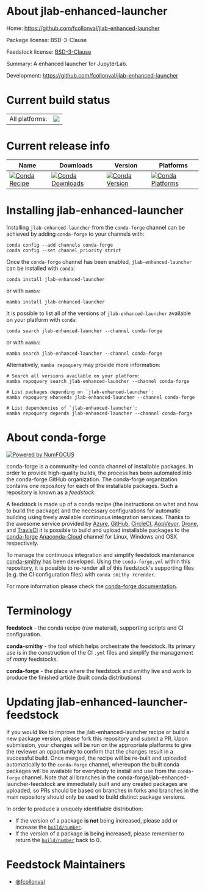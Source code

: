 About jlab-enhanced-launcher
============================

Home: https://github.com/fcollonval/jlab-enhanced-launcher

Package license: BSD-3-Clause

Feedstock license: [BSD-3-Clause](https://github.com/conda-forge/jlab-enhanced-launcher-feedstock/blob/main/LICENSE.txt)

Summary: A enhanced launcher for JupyterLab.

Development: https://github.com/fcollonval/jlab-enhanced-launcher

Current build status
====================


<table><tr><td>All platforms:</td>
    <td>
      <a href="https://dev.azure.com/conda-forge/feedstock-builds/_build/latest?definitionId=11636&branchName=main">
        <img src="https://dev.azure.com/conda-forge/feedstock-builds/_apis/build/status/jlab-enhanced-launcher-feedstock?branchName=main">
      </a>
    </td>
  </tr>
</table>

Current release info
====================

| Name | Downloads | Version | Platforms |
| --- | --- | --- | --- |
| [![Conda Recipe](https://img.shields.io/badge/recipe-jlab--enhanced--launcher-green.svg)](https://anaconda.org/conda-forge/jlab-enhanced-launcher) | [![Conda Downloads](https://img.shields.io/conda/dn/conda-forge/jlab-enhanced-launcher.svg)](https://anaconda.org/conda-forge/jlab-enhanced-launcher) | [![Conda Version](https://img.shields.io/conda/vn/conda-forge/jlab-enhanced-launcher.svg)](https://anaconda.org/conda-forge/jlab-enhanced-launcher) | [![Conda Platforms](https://img.shields.io/conda/pn/conda-forge/jlab-enhanced-launcher.svg)](https://anaconda.org/conda-forge/jlab-enhanced-launcher) |

Installing jlab-enhanced-launcher
=================================

Installing `jlab-enhanced-launcher` from the `conda-forge` channel can be achieved by adding `conda-forge` to your channels with:

```
conda config --add channels conda-forge
conda config --set channel_priority strict
```

Once the `conda-forge` channel has been enabled, `jlab-enhanced-launcher` can be installed with `conda`:

```
conda install jlab-enhanced-launcher
```

or with `mamba`:

```
mamba install jlab-enhanced-launcher
```

It is possible to list all of the versions of `jlab-enhanced-launcher` available on your platform with `conda`:

```
conda search jlab-enhanced-launcher --channel conda-forge
```

or with `mamba`:

```
mamba search jlab-enhanced-launcher --channel conda-forge
```

Alternatively, `mamba repoquery` may provide more information:

```
# Search all versions available on your platform:
mamba repoquery search jlab-enhanced-launcher --channel conda-forge

# List packages depending on `jlab-enhanced-launcher`:
mamba repoquery whoneeds jlab-enhanced-launcher --channel conda-forge

# List dependencies of `jlab-enhanced-launcher`:
mamba repoquery depends jlab-enhanced-launcher --channel conda-forge
```


About conda-forge
=================

[![Powered by
NumFOCUS](https://img.shields.io/badge/powered%20by-NumFOCUS-orange.svg?style=flat&colorA=E1523D&colorB=007D8A)](https://numfocus.org)

conda-forge is a community-led conda channel of installable packages.
In order to provide high-quality builds, the process has been automated into the
conda-forge GitHub organization. The conda-forge organization contains one repository
for each of the installable packages. Such a repository is known as a *feedstock*.

A feedstock is made up of a conda recipe (the instructions on what and how to build
the package) and the necessary configurations for automatic building using freely
available continuous integration services. Thanks to the awesome service provided by
[Azure](https://azure.microsoft.com/en-us/services/devops/), [GitHub](https://github.com/),
[CircleCI](https://circleci.com/), [AppVeyor](https://www.appveyor.com/),
[Drone](https://cloud.drone.io/welcome), and [TravisCI](https://travis-ci.com/)
it is possible to build and upload installable packages to the
[conda-forge](https://anaconda.org/conda-forge) [Anaconda-Cloud](https://anaconda.org/)
channel for Linux, Windows and OSX respectively.

To manage the continuous integration and simplify feedstock maintenance
[conda-smithy](https://github.com/conda-forge/conda-smithy) has been developed.
Using the ``conda-forge.yml`` within this repository, it is possible to re-render all of
this feedstock's supporting files (e.g. the CI configuration files) with ``conda smithy rerender``.

For more information please check the [conda-forge documentation](https://conda-forge.org/docs/).

Terminology
===========

**feedstock** - the conda recipe (raw material), supporting scripts and CI configuration.

**conda-smithy** - the tool which helps orchestrate the feedstock.
                   Its primary use is in the construction of the CI ``.yml`` files
                   and simplify the management of *many* feedstocks.

**conda-forge** - the place where the feedstock and smithy live and work to
                  produce the finished article (built conda distributions)


Updating jlab-enhanced-launcher-feedstock
=========================================

If you would like to improve the jlab-enhanced-launcher recipe or build a new
package version, please fork this repository and submit a PR. Upon submission,
your changes will be run on the appropriate platforms to give the reviewer an
opportunity to confirm that the changes result in a successful build. Once
merged, the recipe will be re-built and uploaded automatically to the
`conda-forge` channel, whereupon the built conda packages will be available for
everybody to install and use from the `conda-forge` channel.
Note that all branches in the conda-forge/jlab-enhanced-launcher-feedstock are
immediately built and any created packages are uploaded, so PRs should be based
on branches in forks and branches in the main repository should only be used to
build distinct package versions.

In order to produce a uniquely identifiable distribution:
 * If the version of a package **is not** being increased, please add or increase
   the [``build/number``](https://docs.conda.io/projects/conda-build/en/latest/resources/define-metadata.html#build-number-and-string).
 * If the version of a package **is** being increased, please remember to return
   the [``build/number``](https://docs.conda.io/projects/conda-build/en/latest/resources/define-metadata.html#build-number-and-string)
   back to 0.

Feedstock Maintainers
=====================

* [@fcollonval](https://github.com/fcollonval/)

